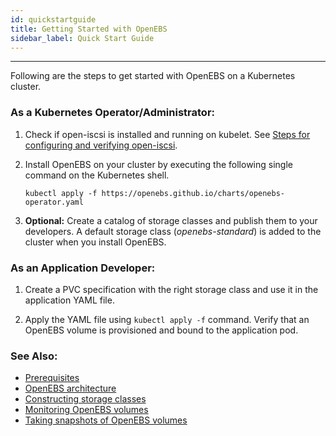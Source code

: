 ```yaml
---
id: quickstartguide
title: Getting Started with OpenEBS
sidebar_label: Quick Start Guide
---
```


------

Following are the steps to get started with OpenEBS on a Kubernetes cluster.

### As a Kubernetes Operator/Administrator:

1. Check if open-iscsi is installed and running on kubelet. See [Steps for configuring and verifying open-iscsi](/docs/prerequisites.html#steps-for-configuring-and-verifying-open-iscsi).

2. Install OpenEBS on your cluster by executing the following single command on the Kubernetes shell.

   ```
   kubectl apply -f https://openebs.github.io/charts/openebs-operator.yaml
   ```

3. **Optional:** Create a catalog of storage classes and publish them to your developers. A default storage class (*openebs-standard*) is added to the cluster when you install OpenEBS.

### As an Application Developer:

1. Create a PVC specification with the right storage class and use it in the application YAML file.

2. Apply the YAML file using `kubectl apply -f` command. Verify that an OpenEBS volume is provisioned and bound to the application pod.


### See Also:

- [Prerequisites](/docs/prerequisites.html)
- [OpenEBS architecture](/docs/architecture.html)
- [Constructing storage classes](/docs/architecture.html)
- [Monitoring OpenEBS volumes](/storagepolicies.html#volume-monitoring-policy)
- [Taking snapshots of OpenEBS volumes](/docs/developertasks.md#how-do-i-take-snapshots-of-openebs-volumes)



<!-- Hotjar Tracking Code for https://docs.openebs.io -->
<script>
   (function(h,o,t,j,a,r){
       h.hj=h.hj||function(){(h.hj.q=h.hj.q||[]).push(arguments)};
       h._hjSettings={hjid:785693,hjsv:6};
       a=o.getElementsByTagName('head')[0];
       r=o.createElement('script');r.async=1;
       r.src=t+h._hjSettings.hjid+j+h._hjSettings.hjsv;
       a.appendChild(r);
   })(window,document,'https://static.hotjar.com/c/hotjar-','.js?sv=');
</script>
